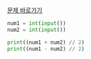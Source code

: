 [문제 바로가기](https://boj.kr/8437)

```python
num1 = int(input())
num2 = int(input())

print((num1 + num2) // 2)
print((num1 - num2) // 2)
```